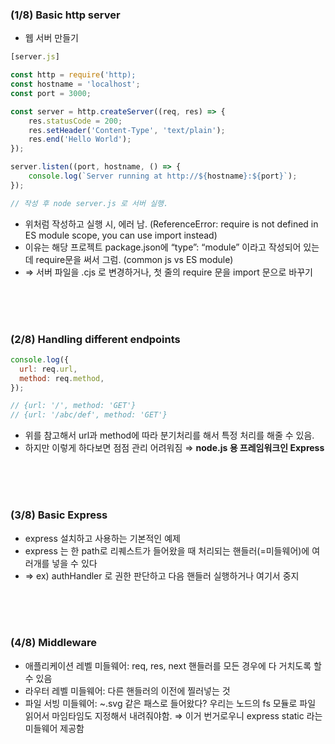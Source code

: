 ### (1/8) Basic http server

- 웹 서버 만들기

```jsx
[server.js]

const http = require('http);
const hostname = 'localhost';
const port = 3000;

const server = http.createServer((req, res) => {
	res.statusCode = 200;
	res.setHeader('Content-Type', 'text/plain');
	res.end('Hello World');
});

server.listen((port, hostname, () => {
	console.log(`Server running at http://${hostname}:${port}`);
});

// 작성 후 node server.js 로 서버 실행.
```

- 위처럼 작성하고 실행 시, 에러 남. (ReferenceError: require is not defined in ES module scope, you can use import instead)
- 이유는 해당 프로젝트 package.json에 “type”: “module” 이라고 작성되어 있는데 require문을 써서 그럼. (common js vs ES module)
- ⇒ 서버 파일을 .cjs 로 변경하거나, 첫 줄의 require 문을 import 문으로 바꾸기

<br/><br/><br/>

### (2/8) Handling different endpoints

```jsx
console.log({
  url: req.url,
  method: req.method,
});

// {url: '/', method: 'GET'}
// {url: '/abc/def', method: 'GET'}
```

- 위를 참고해서 url과 method에 따라 분기처리를 해서 특정 처리를 해줄 수 있음.
- 하지만 이렇게 하다보면 점점 관리 어려워짐 ⇒ **node.js 용 프레임워크인 Express**


<br/><br/><br/>



### (3/8) Basic Express

- express 설치하고 사용하는 기본적인 예제
- express 는 한 path로 리퀘스트가 들어왔을 때 처리되는 핸들러(=미들웨어)에 여러개를 넣을 수 있다
- ⇒ ex) authHandler 로 권한 판단하고 다음 핸들러 실행하거나 여기서 중지


<br/><br/><br/>


### (4/8) Middleware

- 애플리케이션 레벨 미들웨어: req, res, next 핸들러를 모든 경우에 다 거치도록 할 수 있음
- 라우터 레벨 미들웨어: 다른 핸들러의 이전에 찔러넣는 것
- 파일 서빙 미들웨어: ~.svg 같은 패스로 들어왔다? 우리는 노드의 fs 모듈로 파일 읽어서 마임타임도 지정해서 내려줘야함. ⇒ 이거 번거로우니 express static 라는 미들웨어 제공함


<br/><br/><br/>

